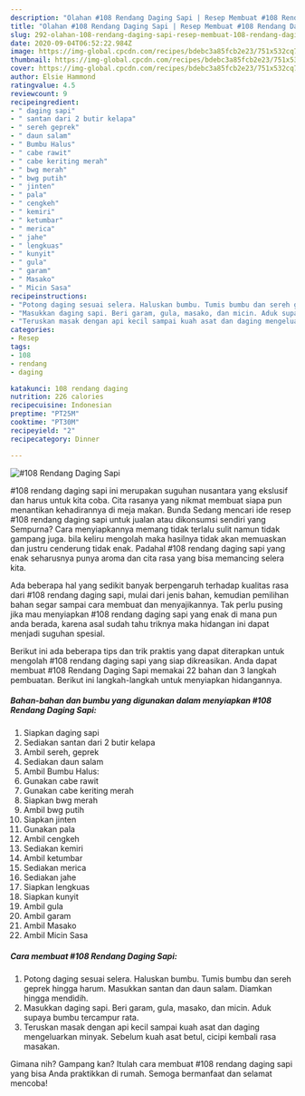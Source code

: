 ```yaml
---
description: "Olahan #108 Rendang Daging Sapi | Resep Membuat #108 Rendang Daging Sapi Yang Sedap"
title: "Olahan #108 Rendang Daging Sapi | Resep Membuat #108 Rendang Daging Sapi Yang Sedap"
slug: 292-olahan-108-rendang-daging-sapi-resep-membuat-108-rendang-daging-sapi-yang-sedap
date: 2020-09-04T06:52:22.984Z
image: https://img-global.cpcdn.com/recipes/bdebc3a85fcb2e23/751x532cq70/108-rendang-daging-sapi-foto-resep-utama.jpg
thumbnail: https://img-global.cpcdn.com/recipes/bdebc3a85fcb2e23/751x532cq70/108-rendang-daging-sapi-foto-resep-utama.jpg
cover: https://img-global.cpcdn.com/recipes/bdebc3a85fcb2e23/751x532cq70/108-rendang-daging-sapi-foto-resep-utama.jpg
author: Elsie Hammond
ratingvalue: 4.5
reviewcount: 9
recipeingredient:
- " daging sapi"
- " santan dari 2 butir kelapa"
- " sereh geprek"
- " daun salam"
- " Bumbu Halus"
- " cabe rawit"
- " cabe keriting merah"
- " bwg merah"
- " bwg putih"
- " jinten"
- " pala"
- " cengkeh"
- " kemiri"
- " ketumbar"
- " merica"
- " jahe"
- " lengkuas"
- " kunyit"
- " gula"
- " garam"
- " Masako"
- " Micin Sasa"
recipeinstructions:
- "Potong daging sesuai selera. Haluskan bumbu. Tumis bumbu dan sereh geprek hingga harum. Masukkan santan dan daun salam. Diamkan hingga mendidih."
- "Masukkan daging sapi. Beri garam, gula, masako, dan micin. Aduk supaya bumbu tercampur rata."
- "Teruskan masak dengan api kecil sampai kuah asat dan daging mengeluarkan minyak. Sebelum kuah asat betul, cicipi kembali rasa masakan."
categories:
- Resep
tags:
- 108
- rendang
- daging

katakunci: 108 rendang daging 
nutrition: 226 calories
recipecuisine: Indonesian
preptime: "PT25M"
cooktime: "PT30M"
recipeyield: "2"
recipecategory: Dinner

---
```



![#108 Rendang Daging Sapi](https://img-global.cpcdn.com/recipes/bdebc3a85fcb2e23/751x532cq70/108-rendang-daging-sapi-foto-resep-utama.jpg)


#108 rendang daging sapi ini merupakan suguhan nusantara yang ekslusif dan harus untuk kita coba. Cita rasanya yang nikmat membuat siapa pun menantikan kehadirannya di meja makan.
Bunda Sedang mencari ide resep #108 rendang daging sapi untuk jualan atau dikonsumsi sendiri yang Sempurna? Cara menyiapkannya memang tidak terlalu sulit namun tidak gampang juga. bila keliru mengolah maka hasilnya tidak akan memuaskan dan justru cenderung tidak enak. Padahal #108 rendang daging sapi yang enak seharusnya punya aroma dan cita rasa yang bisa memancing selera kita.



Ada beberapa hal yang sedikit banyak berpengaruh terhadap kualitas rasa dari #108 rendang daging sapi, mulai dari jenis bahan, kemudian pemilihan bahan segar sampai cara membuat dan menyajikannya. Tak perlu pusing jika mau menyiapkan #108 rendang daging sapi yang enak di mana pun anda berada, karena asal sudah tahu triknya maka hidangan ini dapat menjadi suguhan spesial.


Berikut ini ada beberapa tips dan trik praktis yang dapat diterapkan untuk mengolah #108 rendang daging sapi yang siap dikreasikan. Anda dapat membuat #108 Rendang Daging Sapi memakai 22 bahan dan 3 langkah pembuatan. Berikut ini langkah-langkah untuk menyiapkan hidangannya.

<!--inarticleads1-->

##### Bahan-bahan dan bumbu yang digunakan dalam menyiapkan #108 Rendang Daging Sapi:

1. Siapkan  daging sapi
1. Sediakan  santan dari 2 butir kelapa
1. Ambil  sereh, geprek
1. Sediakan  daun salam
1. Ambil  Bumbu Halus:
1. Gunakan  cabe rawit
1. Gunakan  cabe keriting merah
1. Siapkan  bwg merah
1. Ambil  bwg putih
1. Siapkan  jinten
1. Gunakan  pala
1. Ambil  cengkeh
1. Sediakan  kemiri
1. Ambil  ketumbar
1. Sediakan  merica
1. Sediakan  jahe
1. Siapkan  lengkuas
1. Siapkan  kunyit
1. Ambil  gula
1. Ambil  garam
1. Ambil  Masako
1. Ambil  Micin Sasa




<!--inarticleads2-->

##### Cara membuat #108 Rendang Daging Sapi:

1. Potong daging sesuai selera. Haluskan bumbu. Tumis bumbu dan sereh geprek hingga harum. Masukkan santan dan daun salam. Diamkan hingga mendidih.
1. Masukkan daging sapi. Beri garam, gula, masako, dan micin. Aduk supaya bumbu tercampur rata.
1. Teruskan masak dengan api kecil sampai kuah asat dan daging mengeluarkan minyak. Sebelum kuah asat betul, cicipi kembali rasa masakan.




Gimana nih? Gampang kan? Itulah cara membuat #108 rendang daging sapi yang bisa Anda praktikkan di rumah. Semoga bermanfaat dan selamat mencoba!
